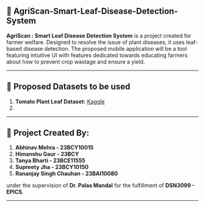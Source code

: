## 🥬 AgriScan-Smart-Leaf-Disease-Detection-System

**AgriScan : Smart Leaf Disease Detection System** is a project created for farmer welfare. Designed to resolve the issue of plant diseases, it uses leaf-based disease detection. The proposed mobile application will be a tool featuring intuitive UI with features dedicated towards educating farmers about how to prevent crop wastage and ensure a yield.

---

## 💾 Proposed Datasets to be used

1. **Tomato Plant Leaf Dataset:** [Kaggle](https://www.kaggle.com/datasets/ashishmotwani/tomato)
2. 

---

## 📧 Project Created By:

1. **Abhinav Mehra - 23BCY10015**
2. **Himanshu Gaur - 23BCY**
3. **Tanya Bharti - 23BCE11555**
4. **Supreety Jha - 23BCY10150**
5. **Rananjay Singh Chauhan - 23BAI10080**

under the supervision of **Dr. Palas Mandal** for the fulfillment of **DSN3099 - EPICS**.

---
